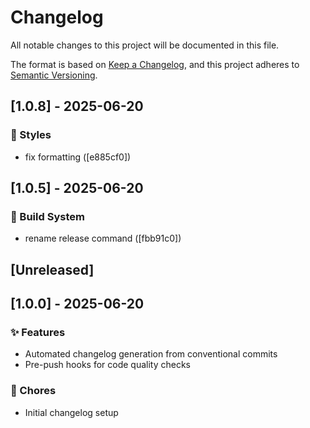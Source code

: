 # Changelog

All notable changes to this project will be documented in this file.

The format is based on [Keep a Changelog](https://keepachangelog.com/en/1.0.0/),
and this project adheres to [Semantic Versioning](https://semver.org/spec/v2.0.0.html).

## [1.0.8] - 2025-06-20

### 💄 Styles

- fix formatting ([e885cf0])


## [1.0.5] - 2025-06-20

### 👷 Build System

- rename release command ([fbb91c0])

## [Unreleased]

## [1.0.0] - 2025-06-20

### ✨ Features

- Automated changelog generation from conventional commits
- Pre-push hooks for code quality checks

### 🔧 Chores

- Initial changelog setup
